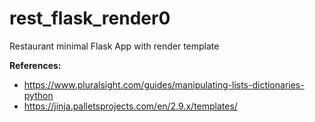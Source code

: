 # rest_flask_render0
Restaurant minimal Flask App with render template


**References:**
- https://www.pluralsight.com/guides/manipulating-lists-dictionaries-python
- https://jinja.palletsprojects.com/en/2.9.x/templates/
